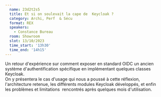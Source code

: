 ```yaml
---
  name: 23d2t2s5
  title: Et si on soulevait la cape de  Keycloak ?
  category: Archi, Perf  & Sécu
  format: REX
  speakers: 
    - Constance Bureau
  room: Showroom
  slot: 13/10/2023
  time_start: '13h30'
  time_end: '14h15'
---
```

Un retour d'expérience sur comment exposer en standard OIDC un ancien système d'authentification spécifique en implémentant quelques classes Keycloak.  
On y présentera le cas d'usage qui nous a poussé à cette réflexion, l'architecture retenue, les différents modules Keycloak développés, et enfin les problèmes et limitations  rencontrés après quelques mois d'utilisation.
